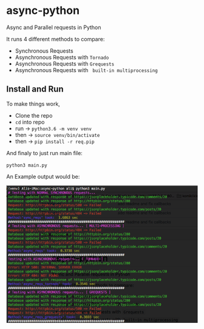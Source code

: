 # async-python
Async and Parallel requests in Python

It runs 4 different methods to compare:

 - Synchronous Requests
 - Asynchronous Requests with `Tornado` 
 - Asynchronous Requests with `Grequests`
 - Asynchronous Requests with ` built-in multiprocessing`


## Install and Run
To make things work,

- Clone the repo
- `cd` into repo
- run -> `python3.6 -m venv venv`
- then -> `source venv/bin/activate`
- then -> `pip install -r req.pip`

And finaly to just run main file:

`python3 main.py`

An Example output would be:

![Example Output](example.png)